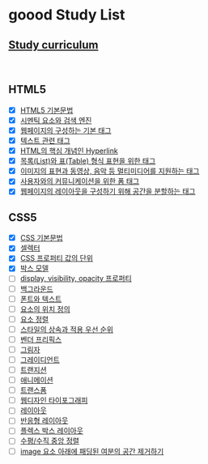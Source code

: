 # goood Study List

## [Study curriculum](https://poiemaweb.com/)

<br />

## HTML5

- [x] [HTML5 기본문법](https://github.com/Carrot-group-study/goood/blob/main/Post/HTML/HTML5%20%EA%B8%B0%EB%B3%B8%EB%AC%B8%EB%B2%95.md)
- [x] [시멘틱 요소와 검색 엔진](https://github.com/Carrot-group-study/goood/blob/main/Post/HTML/%EC%8B%9C%EB%A9%98%ED%8B%B1%20%EC%9A%94%EC%86%8C%EC%99%80%20%EA%B2%80%EC%83%89%20%EC%97%94%EC%A7%84.md)
- [x] [웹페이지의 구성하는 기본 태그](https://github.com/Carrot-group-study/goood/blob/main/Post/HTML/%EC%9B%B9%ED%8E%98%EC%9D%B4%EC%A7%80%EC%9D%98%20%EA%B5%AC%EC%84%B1%ED%95%98%EB%8A%94%20%EA%B8%B0%EB%B3%B8%20%ED%83%9C%EA%B7%B8.md)
- [x] [텍스트 관련 태그](https://github.com/Carrot-group-study/goood/blob/main/Post/HTML/%ED%85%8D%EC%8A%A4%ED%8A%B8%20%EA%B4%80%EB%A0%A8%20%ED%83%9C%EA%B7%B8.md)
- [x] [HTML의 핵심 개념인 Hyperlink](https://github.com/Carrot-group-study/goood/blob/main/Post/HTML/HTML%EC%9D%98%20%ED%95%B5%EC%8B%AC%20%EA%B0%9C%EB%85%90%EC%9D%B8%20Hyperlink.md)
- [x] [목록(List)와 표(Table) 형식 표현을 위한 태그](https://github.com/Carrot-group-study/goood/blob/main/Post/HTML/List%20%26%20Table%20%ED%83%9C%EA%B7%B8.md)
- [x] [이미지의 표현과 동영상, 음악 등 멀티미디어를 지원하는 태그](https://github.com/Carrot-group-study/goood/blob/main/Post/HTML/%EB%A9%80%ED%8B%B0%EB%AF%B8%EB%94%94%EC%96%B4%ED%83%9C%EA%B7%B8.md)
- [x] [사용자와의 커뮤니케이션을 위한 폼 태그](https://github.com/Carrot-group-study/goood/blob/main/Post/HTML/%ED%8F%BC%20%ED%83%9C%EA%B7%B8.md)
- [x] [웹페이지의 레이아웃을 구성하기 위해 공간을 분할하는 태그](https://github.com/Carrot-group-study/goood/blob/main/Post/HTML/%EB%B6%84%ED%95%A0%ED%83%9C%EA%B7%B8.md)

## CSS5

- [x] [CSS 기본문법](https://github.com/Carrot-group-study/goood/blob/main/Post/CSS/CSS%20%EA%B8%B0%EB%B3%B8%20%EB%AC%B8%EB%B2%95.md)
- [x] [셀렉터](https://github.com/Carrot-group-study/goood/blob/main/Post/CSS/%EC%85%80%EB%A0%89%ED%84%B0.md)
- [x] [CSS 프로퍼티 값의 단위](https://github.com/Carrot-group-study/goood/blob/main/Post/CSS/CSS%20%EB%8B%A8%EC%9C%84.md)
- [x] [박스 모델](https://github.com/Carrot-group-study/goood/blob/main/Post/CSS/Box%20Model.md)
- [ ] [display, visibility, opacity 프로퍼티]()
- [ ] [백그라운드]()
- [ ] [폰트와 텍스트]()
- [ ] [요소의 위치 정의]()
- [ ] [요소 정렬]()
- [ ] [스타일의 상속과 적용 우선 순위]()
- [ ] [벤더 프리픽스]()
- [ ] [그림자]()
- [ ] [그레이디언트]()
- [ ] [트랜지션]()
- [ ] [애니메이션]()
- [ ] [트랜스폼]()
- [ ] [웹디자인 타이포그래피]()
- [ ] [레이아웃]()
- [ ] [반응형 레이아웃]()
- [ ] [플렉스 박스 레이아웃]()
- [ ] [수평/수직 중앙 정렬]()
- [ ] [image 요소 아래에 패딩된 여분의 공간 제거하기]()
